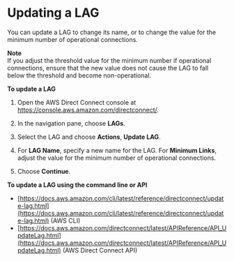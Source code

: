 # Updating a LAG<a name="update-lag"></a>

You can update a LAG to change its name, or to change the value for the minimum number of operational connections\. 

**Note**  
If you adjust the threshold value for the minimum number if operational connections, ensure that the new value does not cause the LAG to fall below the threshold and become non\-operational\.

**To update a LAG**

1. Open the AWS Direct Connect console at [https://console\.aws\.amazon\.com/directconnect/](https://console.aws.amazon.com/directconnect/)\.

1. In the navigation pane, choose **LAGs**\.

1. Select the LAG and choose **Actions**, **Update LAG**\.

1. For **LAG Name**, specify a new name for the LAG\. For **Minimum Links**, adjust the value for the minimum number of operational connections\.

1. Choose **Continue**\.

**To update a LAG using the command line or API**
+ [https://docs.aws.amazon.com/cli/latest/reference/directconnect/update-lag.html](https://docs.aws.amazon.com/cli/latest/reference/directconnect/update-lag.html) \(AWS CLI\)
+ [https://docs.aws.amazon.com/directconnect/latest/APIReference/API_UpdateLag.html](https://docs.aws.amazon.com/directconnect/latest/APIReference/API_UpdateLag.html) \(AWS Direct Connect API\)